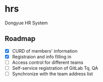 # hrs
Dongyue HR System

## Roadmap
- [x] CURD of members' information
- [x] Registraion and info filling in
- [ ] Access control for different teams
- [ ] Self-service registration of GitLab Tq, QA
- [ ] Synchronize with the team address list 
